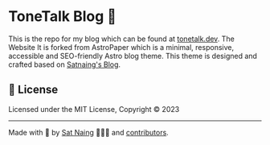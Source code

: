 # ToneTalk Blog 📄

This is the repo for my blog which can be found at [tonetalk.dev](https://tonetalk.dev).
The Website
It is forked from AstroPaper which is a minimal, responsive, accessible and SEO-friendly Astro blog theme. This theme is designed and crafted based on [Satnaing's Blog](https://satnaing.dev/blog).

## 📜 License

Licensed under the MIT License, Copyright © 2023

---

Made with 🤍 by [Sat Naing](https://satnaing.dev) 👨🏻‍💻 and [contributors](https://github.com/satnaing/astro-paper/graphs/contributors).
